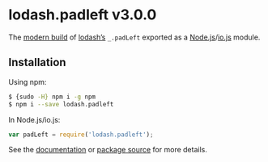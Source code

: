 # lodash.padleft v3.0.0

The [modern build](https://github.com/lodash/lodash/wiki/Build-Differences) of [lodash’s](https://lodash.com/) `_.padLeft` exported as a [Node.js](http://nodejs.org/)/[io.js](https://iojs.org/) module.

## Installation

Using npm:

```bash
$ {sudo -H} npm i -g npm
$ npm i --save lodash.padleft
```

In Node.js/io.js:

```js
var padLeft = require('lodash.padleft');
```

See the [documentation](https://lodash.com/docs#padLeft) or [package source](https://github.com/lodash/lodash/blob/3.0.0-npm-packages/lodash.padleft) for more details.
